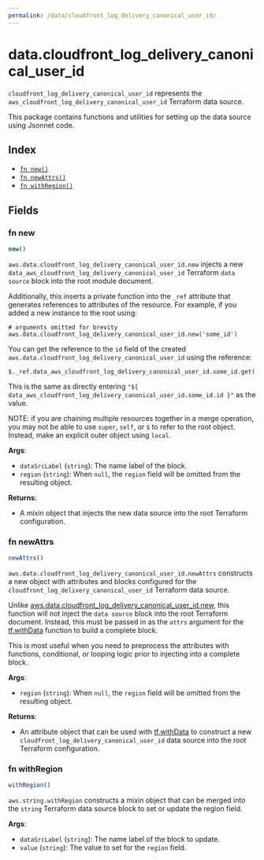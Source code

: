 ```yaml
---
permalink: /data/cloudfront_log_delivery_canonical_user_id/
---
```


# data.cloudfront_log_delivery_canonical_user_id

`cloudfront_log_delivery_canonical_user_id` represents the `aws_cloudfront_log_delivery_canonical_user_id` Terraform data source.



This package contains functions and utilities for setting up the data source using Jsonnet code.


## Index

* [`fn new()`](#fn-new)
* [`fn newAttrs()`](#fn-newattrs)
* [`fn withRegion()`](#fn-withregion)

## Fields

### fn new

```ts
new()
```


`aws.data.cloudfront_log_delivery_canonical_user_id.new` injects a new `data_aws_cloudfront_log_delivery_canonical_user_id` Terraform `data source`
block into the root module document.

Additionally, this inserts a private function into the `_ref` attribute that generates references to attributes of the
resource. For example, if you added a new instance to the root using:

    # arguments omitted for brevity
    aws.data.cloudfront_log_delivery_canonical_user_id.new('some_id')

You can get the reference to the `id` field of the created `aws.data.cloudfront_log_delivery_canonical_user_id` using the reference:

    $._ref.data_aws_cloudfront_log_delivery_canonical_user_id.some_id.get('id')

This is the same as directly entering `"${ data_aws_cloudfront_log_delivery_canonical_user_id.some_id.id }"` as the value.

NOTE: if you are chaining multiple resources together in a merge operation, you may not be able to use `super`, `self`,
or `$` to refer to the root object. Instead, make an explicit outer object using `local`.

**Args**:
  - `dataSrcLabel` (`string`): The name label of the block.
  - `region` (`string`):  When `null`, the `region` field will be omitted from the resulting object.

**Returns**:
- A mixin object that injects the new data source into the root Terraform configuration.


### fn newAttrs

```ts
newAttrs()
```


`aws.data.cloudfront_log_delivery_canonical_user_id.newAttrs` constructs a new object with attributes and blocks configured for the `cloudfront_log_delivery_canonical_user_id`
Terraform data source.

Unlike [aws.data.cloudfront_log_delivery_canonical_user_id.new](#fn-cloudfront_log_delivery_canonical_user_idnew), this function will not inject the `data source`
block into the root Terraform document. Instead, this must be passed in as the `attrs` argument for the
[tf.withData](https://github.com/tf-libsonnet/core/tree/main/docs#fn-withdata) function to build a complete block.

This is most useful when you need to preprocess the attributes with functions, conditional, or looping logic prior to
injecting into a complete block.

**Args**:
  - `region` (`string`):  When `null`, the `region` field will be omitted from the resulting object.

**Returns**:
  - An attribute object that can be used with [tf.withData](https://github.com/tf-libsonnet/core/tree/main/docs#fn-withdata) to construct a new `cloudfront_log_delivery_canonical_user_id` data source into the root Terraform configuration.


### fn withRegion

```ts
withRegion()
```

`aws.string.withRegion` constructs a mixin object that can be merged into the `string`
Terraform data source block to set or update the region field.



**Args**:
  - `dataSrcLabel` (`string`): The name label of the block to update.
  - `value` (`string`): The value to set for the `region` field.
